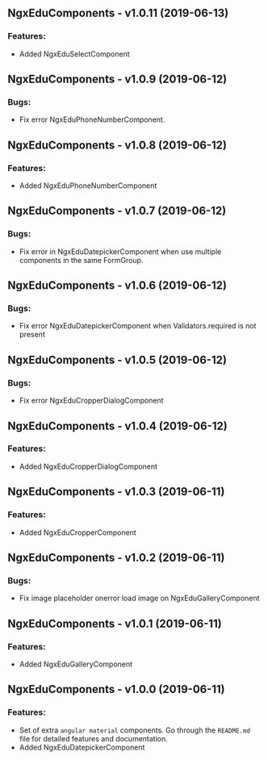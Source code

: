 ## NgxEduComponents - v1.0.11 (2019-06-13)

### Features:

* Added NgxEduSelectComponent

## NgxEduComponents - v1.0.9 (2019-06-12)

### Bugs:

* Fix error NgxEduPhoneNumberComponent.

## NgxEduComponents - v1.0.8 (2019-06-12)

### Features:

* Added NgxEduPhoneNumberComponent

## NgxEduComponents - v1.0.7 (2019-06-12)

### Bugs:

* Fix error in NgxEduDatepickerComponent when use multiple components in the same FormGroup.

## NgxEduComponents - v1.0.6 (2019-06-12)

### Bugs:

* Fix error NgxEduDatepickerComponent when  Validators.required is not present

## NgxEduComponents - v1.0.5 (2019-06-12)

### Bugs:

* Fix error NgxEduCropperDialogComponent

## NgxEduComponents - v1.0.4 (2019-06-12)

### Features:

* Added NgxEduCropperDialogComponent

## NgxEduComponents - v1.0.3 (2019-06-11)

### Features:

* Added NgxEduCropperComponent

## NgxEduComponents - v1.0.2 (2019-06-11)

### Bugs:

* Fix image placeholder onerror load image on NgxEduGalleryComponent

## NgxEduComponents - v1.0.1 (2019-06-11)

### Features:

* Added NgxEduGalleryComponent

## NgxEduComponents - v1.0.0 (2019-06-11)

### Features:

* Set of extra `angular material` components. Go through the `README.md` file for detailed features and documentation.
* Added NgxEduDatepickerComponent
